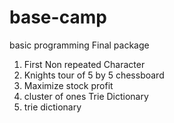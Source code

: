 # base-camp
basic programming
Final package
1. First Non repeated Character
2. Knights tour of 5 by 5 chessboard
3. Maximize stock profit
4. cluster of ones
Trie Dictionary
1. trie dictionary
